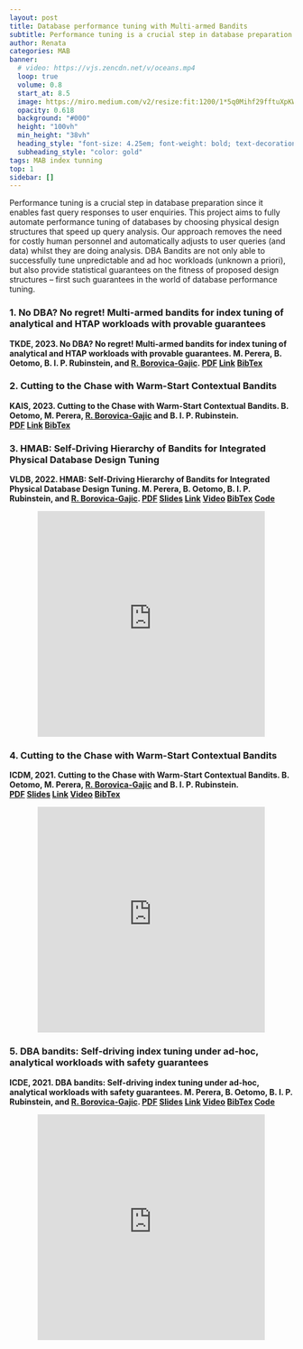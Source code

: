 ```yaml
---
layout: post
title: Database performance tuning with Multi-armed Bandits
subtitle: Performance tuning is a crucial step in database preparation since it enables fast query responses to user enquiries. This project aims to fully automate performance tuning of databases by choosing physical design structures that speed up query analysis. Our approach removes the need for costly human personnel and automatically adjusts to user queries (and data) whilst they are doing analysis. DBA Bandits are not only able to successfully tune unpredictable and ad hoc workloads (unknown a priori), but also provide statistical guarantees on the fitness of proposed design structures – first such guarantees in the world of database performance tuning.
author: Renata
categories: MAB
banner:
  # video: https://vjs.zencdn.net/v/oceans.mp4
  loop: true
  volume: 0.8
  start_at: 8.5
  image: https://miro.medium.com/v2/resize:fit:1200/1*5q0Mihf29fftuXpKWWX2uA.png
  opacity: 0.618
  background: "#000"
  height: "100vh"
  min_height: "38vh"
  heading_style: "font-size: 4.25em; font-weight: bold; text-decoration: underline"
  subheading_style: "color: gold"
tags: MAB index tunning
top: 1
sidebar: []
---
```


Performance tuning is a crucial step in database preparation since it enables fast query responses to user enquiries. This project aims to fully automate performance tuning of databases by choosing physical design structures that speed up query analysis. Our approach removes the need for costly human personnel and automatically adjusts to user queries (and data) whilst they are doing analysis. DBA Bandits are not only able to successfully tune unpredictable and ad hoc workloads (unknown a priori), but also provide statistical guarantees on the fitness of proposed design structures – first such guarantees in the world of database performance tuning.

### 1. No DBA? No regret! Multi-armed bandits for index tuning of analytical and HTAP workloads with provable guarantees

<p><b>TKDE, 2023. No DBA? No regret! Multi-armed bandits for index tuning of analytical and HTAP workloads with provable guarantees. M. Perera, B. Oetomo, B. I. P. Rubinstein, and <u>R. Borovica-Gajic</u>. <a href="/data/2023_tkde.pdf" target="_blank">PDF</a>&nbsp;<a href="https://ieeexplore.ieee.org/abstract/document/10113193" target="_blank">Link</a>&nbsp;<a href="https://dblp.org/rec/journals/tkde/PereraORB23.html?view=bibtex" target="_blank">BibTex</a></b></p>

### 2. Cutting to the Chase with Warm-Start Contextual Bandits

<p><b>KAIS, 2023. Cutting to the Chase with Warm-Start Contextual Bandits. B. Oetomo, M. Perera, <u>R. Borovica-Gajic</u> and B. I. P. Rubinstein. <a href="/data/2023_kais.pdf" target="_blank">PDF</a>&nbsp;<a href="https://link.springer.com/article/10.1007/s10115-023-01861-2" target="_blank">Link</a>&nbsp;<a href="https://dblp.org/rec/journals/kais/OetomoPBR23.html?view=bibtex" target="_blank">BibTex</a></b></p> 

### 3. HMAB: Self-Driving Hierarchy of Bandits for Integrated Physical Database Design Tuning

<p><b>VLDB, 2022. HMAB: Self-Driving Hierarchy of Bandits for Integrated Physical Database Design Tuning. M. Perera, B. Oetomo, B. I. P. Rubinstein, and <u>R. Borovica-Gajic</u>. <a href="/data/2022_vldb.pdf" target="_blank">PDF</a>&nbsp;<a href="/data/slides/2022_vldb_slides.pdf" target="_blank">Slides</a>&nbsp;<a href="https://www.vldb.org/pvldb/vol16/p216-perera.pdf" target="_blank">Link</a>&nbsp;<a href="https://www.youtube.com/watch?v=98xl-A9ZSOs" target="_blank">Video</a>&nbsp;<a href="https://dblp.org/rec/journals/pvldb/PereraORB22.html?view=bibtex" target="_blank">BibTex</a>&nbsp;<a href="https://github.com/malingaperera/HMAB" target="_blank">Code</a></b></p> 

<div style="display: flex; justify-content: center;">
    <iframe width="80%" height="400" src="https://www.youtube.com/embed/98xl-A9ZSOs" frameborder="0" allow="accelerometer; clipboard-write; encrypted-media; gyroscope; picture-in-picture" allowfullscreen></iframe>
</div>

### 4. Cutting to the Chase with Warm-Start Contextual Bandits

<p><b>ICDM, 2021. Cutting to the Chase with Warm-Start Contextual Bandits. B. Oetomo, M. Perera, <u>R. Borovica-Gajic</u> and B. I. P. Rubinstein. <a href="/data/2021_icdm.pdf" target="_blank">PDF</a>&nbsp;<a href="/data/slides/2021_icdm_slides.pdf" target="_blank">Slides</a>&nbsp;<a href="https://ieeexplore.ieee.org/document/9679034" target="_blank">Link</a>&nbsp;<a href="/data/videos/2021_icdm.mp4" target="_blank">Video</a>&nbsp;<a href="https://dblp.org/rec/conf/icdm/OetomoPBR21.html?view=bibtex" target="_blank">BibTex</a></b></p> 

<div style="display: flex; justify-content: center;">
    <iframe width="80%" height="400" src="https://renata.borovica-gajic.com/data/videos/2021_icdm.mp4" frameborder="0" allow="accelerometer; clipboard-write; encrypted-media; gyroscope; picture-in-picture" allowfullscreen></iframe>
</div>

### 5. DBA bandits: Self-driving index tuning under ad-hoc, analytical workloads with safety guarantees

<p><b>ICDE, 2021. DBA bandits: Self-driving index tuning under ad-hoc, analytical workloads with safety guarantees. M. Perera, B. Oetomo, B. I. P. Rubinstein, and <u>R. Borovica-Gajic</u>. <a href="/data/2021_icde.pdf" target="_blank">PDF</a>&nbsp;<a href="/data/slides/2021_icde_slides.pdf" target="_blank">Slides</a>&nbsp;<a href="https://ieeexplore.ieee.org/document/9458699" target="_blank">Link</a>&nbsp;<a href="https://www.youtube.com/watch?v=7PohjU29Hjk" target="_blank">Video</a>&nbsp;<a href="https://dblp.uni-trier.de/rec/conf/icde/PereraORB21.html?view=bibtex" target="_blank">BibTex</a>&nbsp;<a href="https://github.com/malingaperera/DBABandits" target="_blank">Code</a></b></p> 

<div style="display: flex; justify-content: center;">
    <iframe width="80%" height="400" src="https://www.youtube.com/embed/7PohjU29Hjk" frameborder="0" allow="accelerometer; clipboard-write; encrypted-media; gyroscope; picture-in-picture" allowfullscreen></iframe>
</div>

